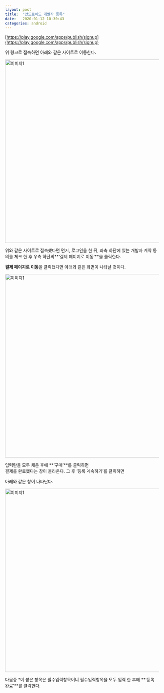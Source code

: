 ```yaml
---
layout: post
title:  "안드로이드 개발자 등록"
date:   2020-01-12 10:30:43
categories: android
---
```

[https://play.google.com/apps/publish/signup](https://play.google.com/apps/publish/signup)

위 링크로 접속하면 아래와 같은 사이트로 이동한다.

<img src="https://miro.medium.com/max/1841/1*xf6Ho9OzEOAJW_flG6Kwrg.png" width="900px" height="600px" title="px(픽셀) 크기 설정" alt="이미지1"><br/>

위와 같은 사이트로 접속했다면 먼저, 로그인을 한 뒤, 좌측 하단에 있는 개발자 계약 동의를 체크 한 후 우측 하단의**‘결제 페이지로 이동’**을 클릭한다.

**결제 페이지로 이동**을 클릭했다면 아래와 같은 화면이 나타날 것이다.


<img src="https://miro.medium.com/max/406/1*n-VX30DMBYD6Pkyj4uWrBQ.png" width="900px" height="600px" title="px(픽셀) 크기 설정" alt="이미지1"><br/>

입력란을 모두 채운 후에 **‘구매’**를 클릭하면  
결제를 완료했다는 창이 올라온다. 그 후 ‘등록 계속하기’를 클릭하면

아래와 같은 창이 나타난다.

<img src="https://miro.medium.com/max/728/1*RoPOJv1Psh2qhJ9bmq4pYg.png" width="900px" height="600px" title="px(픽셀) 크기 설정" alt="이미지1"><br/>


다음중 *이 붙은 항목은 필수입력항목이니 필수입력항목을 모두 입력 한 후에  **‘등록 완료’**를 클릭한다.


